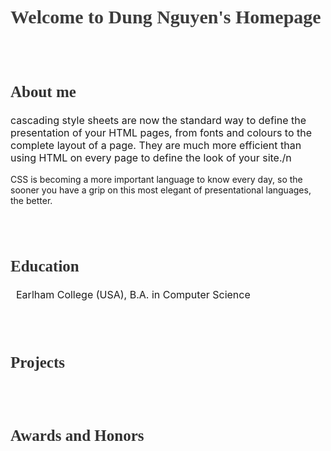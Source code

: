 <h1 style="color:rgb(60,60,60); font-family:Didot; font-size:30px">Welcome to Dung Nguyen's Homepage</h1>
<br/>
<br/>
<h2 style="color:rgb(50,50,50); font-family:Georgia; font-size:25px">About me</h2>
  <p style="font-size:16px;">
  cascading style sheets are now the standard way to define the presentation of your HTML pages, from fonts and colours to the complete layout of a page. They are much more efficient than using HTML on every page to define the look of your site./n

  CSS is becoming a more important language to know every day, so the sooner you have a grip on this most elegant of presentational languages, the better.
  </p>
<br/>
<br/>

<h2 style="color:rgb(50,50,50); font-family:Georgia; font-size:25px">Education</h2>
  <p style="font-size:16px;">
    <i class="fas fa-graduation-cap fa-lg" style="color: rgb(70,70,70)"></i>&nbsp; Earlham College (USA), B.A. in Computer Science
  </p>                                                                     
<br/>
<br/>

<h2 style="color:rgb(50,50,50); font-family:Georgia; font-size:25px">Projects</h2>
  <p style="font-size:16px;">
  </p>
<br/>
<br/>

<h2 style="color:rgb(50,50,50); font-family:Georgia; font-size:25px">Awards and Honors</h2>
  <p style="font-size:16px;">
  </p>
<br/>
<br/>
